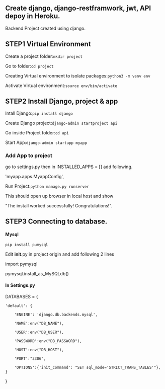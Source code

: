 ## Create django, django-restframwork, jwt, API depoy in Heroku.
Backend Project created using django.

## STEP1 Virtual Environment
Create a project folder:`mkdir project`

Go to folder:`cd project`

Creating Virtual environment to isolate packages:`python3 -m venv env`

Activate Virtual environment:`source env/bin/activate`

## STEP2 Install Django, project & app
Intall Django:`pip install django`

Create Django project:`django-admin startproject api`

Go inside Project folder:`cd api`

Start App:`django-admin startapp myapp`

### Add App to project

go to settings.py then in INSTALLED_APPS = [] add following.

'myapp.apps.MyappConfig',

Run Project:`python manage.py runserver`

This should open up browser in local host and show 

"The install worked successfully! Congratulations!".


## STEP3 Connecting to database.
#### Mysql
`pip install pumysql`

Edit  __init__.py in project origin and add following 2 lines

import pymysql

pymysql.install_as_MySQLdb()


#### In Settings.py
DATABASES = {

    'default': {
    
        'ENGINE': 'django.db.backends.mysql',
        
        'NAME':env("DB_NAME"),
        
        'USER':env("DB_USER"),
        
        'PASSWORD':env("DB_PASSWORD"),
        
        'HOST':env("DB_HOST"),
        
        'PORT':"3306",
        
        'OPTIONS':{'init_command': "SET sql_mode='STRICT_TRANS_TABLES'"},
    }

}






